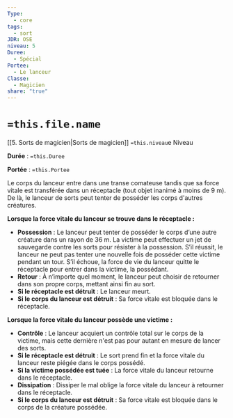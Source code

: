 ```yaml
---
Type:
  - core
tags:
  - sort
JDR: OSE
niveau: 5
Duree:
  - Spécial
Portee:
  - Le lanceur
Classe:
  - Magicien
share: "true"
---
```

# `=this.file.name`  

[[5. Sorts de magicien|Sorts de magicien]] `=this.niveau`e Niveau

**Durée** : `=this.Duree` 

**Portée** : `=this.Portee`

Le corps du lanceur entre dans une transe comateuse tandis que sa force vitale est transférée dans un réceptacle (tout objet inanimé à moins de 9 m). De là, le lanceur de sorts peut tenter de posséder les corps d'autres créatures.

**Lorsque la force vitale du lanceur se trouve dans le réceptacle :**

- **Possession** : Le lanceur peut tenter de posséder le corps d’une autre créature dans un rayon de 36 m. La victime peut effectuer un jet de sauvegarde contre les sorts pour résister à la possession. S’il réussit, le lanceur ne peut pas tenter une nouvelle fois de posséder cette victime pendant un tour. S’il échoue, la force de vie du lanceur quitte le réceptacle pour entrer dans la victime, la possédant.
- **Retour** : À n’importe quel moment, le lanceur peut choisir de retourner dans son propre corps, mettant ainsi fin au sort.
- **Si le réceptacle est détruit** : Le lanceur meurt.
- **Si le corps du lanceur est détruit** : Sa force vitale est bloquée dans le réceptacle.


**Lorsque la force vitale du lanceur possède une victime :**

- **Contrôle** : Le lanceur acquiert un contrôle total sur le corps de la victime, mais cette dernière n'est pas pour autant en mesure de lancer des sorts.
- **Si le réceptacle est détruit** : Le sort prend fin et la force vitale du lanceur reste piégée dans le corps possédé.
- **Si la victime possédée est tuée** : La force vitale du lanceur retourne dans le réceptacle.
- **Dissipation** : Dissiper le mal oblige la force vitale du lanceur à retourner dans le réceptacle.
- **Si le corps du lanceur est détruit** : Sa force vitale est bloquée dans le corps de la créature possédée.